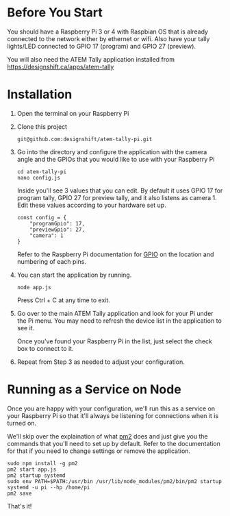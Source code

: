 # Before You Start

You should have a Raspberry Pi 3 or 4 with Raspbian OS that is already connected to the network either by ethernet or wifi. Also have your tally lights/LED connected to GPIO 17 (program) and GPIO 27 (preview).

You will also need the ATEM Tally application installed from
https://designshift.ca/apps/atem-tally

# Installation

1. Open the terminal on your Raspberry Pi

2. Clone this project

    ```
    git@github.com:designshift/atem-tally-pi.git
    ```

3. Go into the directory and configure the application with the camera angle and the GPIOs that you would like to use with your Raspberry Pi

    ```
    cd atem-tally-pi
    nano config.js
    ```

    Inside you'll see 3 values that you can edit. By default it uses GPIO 17 for program tally, GPIO 27 for preview tally, and it also listens as camera 1. Edit these values according to your hardware set up.

    ```
    const config = {
	    "programGpio": 17,
	    "previewGpio": 27,
	    "camera": 1
    }
    ```

    Refer to the Raspberry Pi documentation for [GPIO](https://www.raspberrypi.org/documentation/usage/gpio/) on the location and numbering of each pins.

4. You can start the application by running. 

    ```
    node app.js
    ```
    Press Ctrl + C at any time to exit.

5. Go over to the main ATEM Tally application and look for your Pi under the Pi menu. You may need to refresh the device list in the application to see it.

    Once you've found your Raspberry Pi in the list, just select the check box to connect to it.

6. Repeat from Step 3 as needed to adjust your configuration.

# Running as a Service on Node

Once you are happy with your configuration, we'll run this as a service on your Raspberry Pi so that it'll always be listening for connections when it is turned on.

We'll skip over the explaination of what [pm2](https://pm2.keymetrics.io/) does and just give you the commands that you'll need to set up by default. Refer to the documentation for that if you need to change settings or remove the application.

```
sudo npm install -g pm2
pm2 start app.js
pm2 startup systemd
sudo env PATH=$PATH:/usr/bin /usr/lib/node_modules/pm2/bin/pm2 startup systemd -u pi --hp /home/pi
pm2 save
```

That's it!
